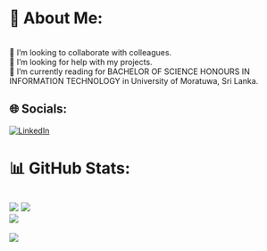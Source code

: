 # 💫 About Me:
<br>👯 I’m looking to collaborate with colleagues.<br>🤝 I’m looking for help with my projects.<br>🌱 I’m currently reading for BACHELOR OF SCIENCE HONOURS IN INFORMATION TECHNOLOGY in University of Moratuwa, Sri Lanka.<br>


## 🌐 Socials:
[![LinkedIn](https://img.shields.io/badge/LinkedIn-%230077B5.svg?logo=linkedin&logoColor=white)](https://linkedin.com/in/https://www.linkedin.com/in/hemantha-wanniarachchi-708321230) 

# 📊 GitHub Stats:
![](https://github-readme-stats.vercel.app/api?username=hemanthawanniarachchi&theme=dark&hide_border=false&include_all_commits=true&count_private=true)
![](https://github-readme-streak-stats.herokuapp.com/?user=hemanthawanniarachchi&theme=dark&hide_border=false)<br>
![](https://github-readme-stats.vercel.app/api/top-langs/?username=hemanthawanniarachchi&theme=dark&hide_border=false&include_all_commits=true&count_private=true&layout=compact)
---
[![](https://visitcount.itsvg.in/api?id=hemanthawanniarachchi&icon=1&color=3)](https://visitcount.itsvg.in)


